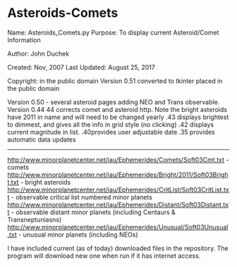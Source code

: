 

# Asteroids-Comets
Name:        Asteroids_Comets.py
 Purpose:     To display current Asteroid/Comet Information
             

Author:      John Duchek

Created:     Nov, 2007
Last Updated: August 25, 2017

Copyright: in the public domain
Version 0.51
converted to tkinter
placed in the public domain

Version 0.50 - several asteroid pages
adding NEO and Trans observable.
Version       0.44
44 corrects comet and asteroid http. Note the bright asteroids have 2011 in name and will need to be changed yearly
.43 displays brightest to dimmest, and gives all the info in grid style (no clicking)
.42 displays current magnitude in list.
.40provides user adjustable date
.35 provides automatic data updates

----------------------------------------------------------------------
 http://www.minorplanetcenter.net/iau/Ephemerides/Comets/Soft03Cmt.txt - comets
 http://www.minorplanetcenter.net/iau/Ephemerides/Bright/2011/Soft03Bright.txt - bright asteroids
 http://www.minorplanetcenter.net/iau/Ephemerides/CritList/Soft03CritList.txt  - observable critical list numbered minor planets
 http://www.minorplanetcenter.net/iau/Ephemerides/Distant/Soft03Distant.txt - observable distant minor planets (including Centaurs & Transneptuniasns)
 http://www.minorplanetcenter.net/iau/Ephemerides/Unusual/Soft03Unusual.txt - unusual minor planets (including NEOs)
 
I have included current (as of today) downloaded files in the repository. The program will download new one when run if it has internet access.

